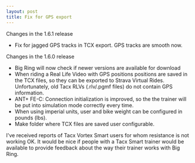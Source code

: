 ```yaml
---
layout: post
title: Fix for GPS export
---
```


Changes in the 1.6.1 release

* Fix for jagged GPS tracks in TCX export. GPS tracks are smooth now.

Changes in the 1.6.0 release

* Big Ring will now check if newer versions are available for download
* When riding a Real Life Video with GPS positions positions are saved in the TCX files, so they can be exported to Strava Virtual Rides. Unfortunately, old
 Tacx RLVs (.rlv/.pgmf files) do not contain GPS information.
* ANT+ FE-C: Connection initialization is improved, so the the trainer will be put into simulation mode correctly every time.
* When using imperial units, user and bike weight can be configured in pounds (lbs).
* Make folder where TCX files are saved user configurable.

I've received reports of Tacx Vortex Smart users for whom resistance is not working OK. It would be nice if people with a Tacx Smart trainer would be available to provide feedback about the way their trainer works with Big Ring.
